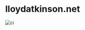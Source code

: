 # lloydatkinson.net
![ci](https://github.com/lloydjatkinson/lloydatkinson.net/workflows/ci/badge.svg)
